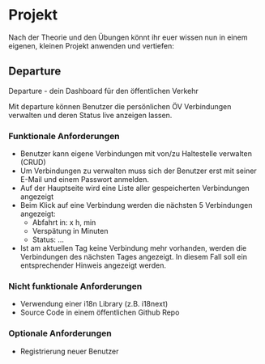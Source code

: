 # Projekt

Nach der Theorie und den Übungen könnt ihr euer wissen nun in einem eigenen, kleinen Projekt anwenden und vertiefen:

## Departure

Departure - dein Dashboard für den öffentlichen Verkehr

Mit departure können Benutzer die persönlichen ÖV Verbindungen verwalten und deren Status live anzeigen lassen.

### Funktionale Anforderungen

* Benutzer kann eigene Verbindungen mit von/zu Haltestelle verwalten (CRUD)
* Um Verbindungen zu verwalten muss sich der Benutzer erst mit seiner E-Mail und einem Passwort anmelden. 
* Auf der Hauptseite wird eine Liste aller gespeicherten Verbindungen angezeigt
* Beim Klick auf eine Verbindung werden die nächsten 5 Verbindungen angezeigt:
  * Abfahrt in: x h, min
  * Verspätung in Minuten
  * Status: ...
* Ist am aktuellen Tag keine Verbindung mehr vorhanden, werden die Verbindungen des nächsten Tages angezeigt. In diesem Fall soll ein entsprechender Hinweis angezeigt werden. 


### Nicht funktionale Anforderungen
* Verwendung einer i18n Library (z.B. i18next)
* Source Code in einem öffentlichen Github Repo

### Optionale Anforderungen
* Registrierung neuer Benutzer
